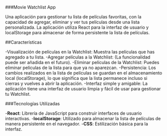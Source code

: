 ###Movie Watchlist App

Una aplicación para gestionar tu lista de películas favoritas, con la capacidad de agregar, eliminar y ver tus películas desde una lista personalizada. La aplicación utiliza React para la interfaz de usuario y localStorage para almacenar de forma persistente la lista de películas.

##Características

-Visualización de películas en la Watchlist: Muestra las películas que has agregado a tu lista.
-Agregar películas a la Watchlist: (La funcionalidad puede ser añadida en el futuro).
-Eliminar películas de la Watchlist: Puedes eliminar películas de la lista para que ya no aparezcan.
-Persistencia: Los cambios realizados en la lista de películas se guardan en el almacenamiento local (localStorage), lo que significa que la lista permanece incluso si cierras y vuelves a abrir la aplicación.
-Interfaz simple y amigable: La aplicación tiene una interfaz de usuario limpia y fácil de usar para gestionar tu Watchlist.

###Tecnologías Utilizadas

-**React**: Librería de JavaScript para construir interfaces de usuario interactivas.
-**localStorage**: Utilizado para almacenar la lista de películas de manera persistente en el navegador.
-**CSS**: Estilización básica para la interfaz.